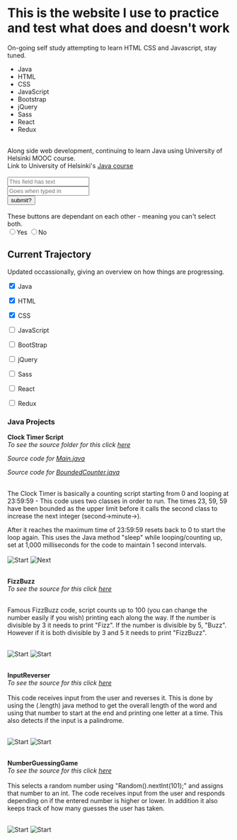 <!DOCTYPE html>
<html>
  <head>
  <h1>This is the website I use to practice and test what does and doesn't work</h1>
  </head>
  
  <body>
  <p1>
  On-going self study attempting to learn HTML CSS and Javascript, stay tuned.
  <br>
    
  </p1>
  <ul>
   <li>Java</li>
   <li>HTML</li>
   <li>CSS</li>
   <li>JavaScript</li>
   <li>Bootstrap</li>
   <li>jQuery</li>
   <li>Sass</li>
   <li>React</li>
   <li>Redux</li>
  </ul>
  <br>
  <p2>
  Along side web development, continuing to learn Java using University of Helsinki MOOC course.
  <br>
  Link to University of Helsinki's <a href="https://moocfi.github.io/courses/2013/programming-part-1/">Java course</a>
  </p2>
  <br>
  <p3>
  <br>
  <input type="text" placeholder="This field has text">
  <br>
  <input type="text" placeholder="Goes when typed in">
  <br>
  <button type="submit">submit?</button>
  <br>
  <br>
  These buttons are dependant on each other - meaning you can't select both.
  <br>
  <label> 
    <input type="radio" name="yes-no">Yes 
  </label>
  <label> 
    <input type="radio" name="yes-no">No 
  </label>
  </p3>
  
  <h2>
  Current Trajectory
  </h2>
  
  <p4>
  Updated occassionally, giving an overview on how things are progressing.<br>
  
  <label> <input type="checkbox" name="trajectory" checked> Java </label><br>
  
  <label> <input type="checkbox" name="trajectory" checked> HTML </label><br>
  
  <label> <input type="checkbox" name="trajectory" checked> CSS </label><br>
  
  <label> <input type="checkbox" name="trajectory"> JavaScript </label><br>
  
  <label> <input type="checkbox" name="trajectory"> BootStrap </label><br>
  
  <label> <input type="checkbox" name="trajectory"> jQuery </label><br>
  
  <label> <input type="checkbox" name="trajectory"> Sass </label><br>
  
  <label> <input type="checkbox" name="trajectory"> React </label><br>
  
  <label> <input type="checkbox" name="trajectory"> Redux </label><br>
  </p4>
  
  <h3>
  Java Projects
  </h3>
  <p5>
  <b>Clock Timer Script</b><br>
  <i>To see the source folder for this click <a href="https://github.com/Zandian1/Repository/tree/master/Java/Clock%20Timer/src/com/company">here</a></i><br>
  
<i>Source code for <a href="https://raw.githubusercontent.com/Zandian1/Repository/master/Java/Clock%20Timer/src/com/company/Main.java">Main.java</a></i><br>

<i>Source code for <a href="https://raw.githubusercontent.com/Zandian1/Repository/master/Java/Clock%20Timer/src/com/company/BoundedCounter.java">BoundedCounter.java</a></i><br><br>
  
The Clock Timer is basically a counting script starting from 0 and looping at 23:59:59 - This code uses two classes in order to run. The times 23, 59, 59 have been bounded as the upper limit before it calls the second class to increase the next integer (second->minute->).<br>

After it reaches the maximum time of 23:59:59 resets back to 0 to start the loop again. This uses the Java method "sleep" while looping/counting up, set at 1,000 milliseconds for the code to maintain 1 second intervals.<br><br>
  <img src="https://user-images.githubusercontent.com/59313072/72336699-05d26b00-370d-11ea-8022-6dab29e0fbfa.png" alt="Start">
  <img src="https://user-images.githubusercontent.com/59313072/72336718-0bc84c00-370d-11ea-9326-e23d240988cd.png" alt="Next"><br><br>
  
  <b>FizzBuzz</b><br>
  <i>To see the source for this click <a href="https://raw.githubusercontent.com/Zandian1/Repository/master/Java/FizzBuzz">here</a></i><br><br>
  
  Famous FizzBuzz code, script counts up to 100 (you can change the number easily if you wish) printing each along the way. If the number is divisible by 3 it needs to print "Fizz". If the number is divisible by 5, "Buzz". However if it is both divisible by 3 and 5 it needs to print "FizzBuzz".<br><br>
  
  <img src="https://user-images.githubusercontent.com/59313072/72338060-6498e400-370f-11ea-9421-6e5fb1278266.png" alt="Start">
  <img src="https://user-images.githubusercontent.com/59313072/72338049-5fd43000-370f-11ea-88a4-a2a82e40e945.png" alt="Start">
  <br><br>
  
  <b>InputReverser</b><br>
  <i>To see the source for this click <a href="https://raw.githubusercontent.com/Zandian1/Repository/master/Java/InputReverser">here</a></i><br><br>
  This code receives input from the user and reverses it. This is done by using the (.length) java method to get the overall length of the word and using that number to start at the end and printing one letter at a time. This also detects if the input is a palindrome.<br><br>
 
 <img src="https://user-images.githubusercontent.com/59313072/72338794-f48b5d80-3710-11ea-9027-ce4a37259e06.png" alt="Start">
 <img src="https://user-images.githubusercontent.com/59313072/72338789-f2c19a00-3710-11ea-8c87-21826192215e.png" alt="Start">
 <br><br>
 
 <b>NumberGuessingGame</b><br>
  <i>To see the source for this click <a href="https://raw.githubusercontent.com/Zandian1/Repository/master/Java/NumberGuessingGame">here</a></i><br><br>
  This selects a random number using "Random().nextInt(101);" and assigns that number to an int. The code receives input from the user and responds depending on if the entered number is higher or lower. In addition it also keeps track of how many guesses the user has taken.<br><br>
  
 <img src="https://user-images.githubusercontent.com/59313072/72339567-39fc5a80-3712-11ea-9c3c-203b7b77eb83.png" alt="Start">
 <img src="https://user-images.githubusercontent.com/59313072/72339571-3bc61e00-3712-11ea-98fb-3408f08bebb5.png" alt="Start">
 <br><br>
  
 
 
  
    
  
  
  </body>
  
   
 
